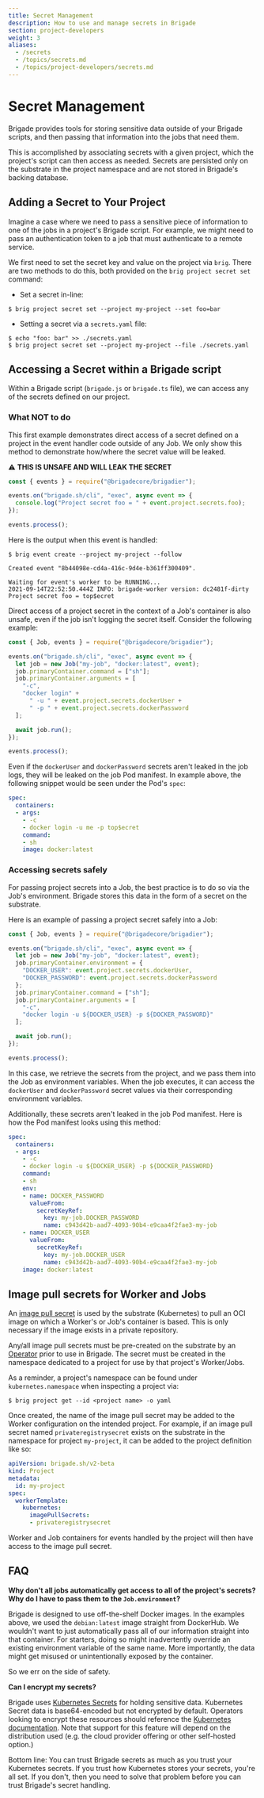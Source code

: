 ```yaml
---
title: Secret Management
description: How to use and manage secrets in Brigade
section: project-developers
weight: 3
aliases:
  - /secrets
  - /topics/secrets.md
  - /topics/project-developers/secrets.md
---
```


# Secret Management

Brigade provides tools for storing sensitive data outside of your Brigade
scripts, and then passing that information into the jobs that need them.

This is accomplished by associating secrets with a given project, which the
project's script can then access as needed. Secrets are persisted only on the
substrate in the project namespace and are not stored in Brigade's backing
database.

## Adding a Secret to Your Project

Imagine a case where we need to pass a sensitive piece of information to one of
the jobs in a project's Brigade script. For example, we might need to pass an
authentication token to a job that must authenticate to a remote service.

We first need to set the secret key and value on the project via `brig`. There
are two methods to do this, both provided on the `brig project secret set`
command:

 * Set a secret in-line:

  ```console
  $ brig project secret set --project my-project --set foo=bar
  ```

  * Setting a secret via a `secrets.yaml` file:

  ```console
  $ echo "foo: bar" >> ./secrets.yaml
  $ brig project secret set --project my-project --file ./secrets.yaml
  ```

## Accessing a Secret within a Brigade script

Within a Brigade script (`brigade.js` or `brigade.ts` file), we can access any
of the secrets defined on our project.

### What NOT to do

This first example demonstrates direct access of a secret defined on a project
in the event handler code outside of any Job. We only show this method to
demonstrate how/where the secret value will be leaked.

⚠️ **THIS IS UNSAFE AND WILL LEAK THE SECRET**

```javascript
const { events } = require("@brigadecore/brigadier");

events.on("brigade.sh/cli", "exec", async event => {
  console.log("Project secret foo = " + event.project.secrets.foo);
});

events.process();
```

Here is the output when this event is handled:

```console
$ brig event create --project my-project --follow

Created event "8b44098e-cd4a-416c-9d4e-b361ff300409".

Waiting for event's worker to be RUNNING...
2021-09-14T22:52:50.444Z INFO: brigade-worker version: dc2481f-dirty
Project secret foo = top$ecret
```

Direct access of a project secret in the context of a Job's container is also
unsafe, even if the job isn't logging the secret itself. Consider the following
example:

```javascript
const { Job, events } = require("@brigadecore/brigadier");

events.on("brigade.sh/cli", "exec", async event => {
  let job = new Job("my-job", "docker:latest", event);
  job.primaryContainer.command = ["sh"];
  job.primaryContainer.arguments = [
    "-c",
    "docker login" +
      " -u " + event.project.secrets.dockerUser +
      " -p " + event.project.secrets.dockerPassword
  ];

  await job.run();
});

events.process();
```

Even if the `dockerUser` and `dockerPassword` secrets aren't leaked in the job
logs, they will be leaked on the job Pod manifest. In example above, the
following snippet would be seen under the Pod's `spec`:

```yaml
spec:
  containers:
  - args:
    - -c
    - docker login -u me -p top$ecret
    command:
    - sh
    image: docker:latest
```

### Accessing secrets safely

For passing project secrets into a Job, the best practice is to do so via the
Job's environment. Brigade stores this data in the form of a secret on the
substrate.

Here is an example of passing a project secret safely into a Job:

```javascript
const { Job, events } = require("@brigadecore/brigadier");

events.on("brigade.sh/cli", "exec", async event => {
  let job = new Job("my-job", "docker:latest", event);
  job.primaryContainer.environment = {
    "DOCKER_USER": event.project.secrets.dockerUser,
    "DOCKER_PASSWORD": event.project.secrets.dockerPassword
  };
  job.primaryContainer.command = ["sh"];
  job.primaryContainer.arguments = [
    "-c",
    "docker login -u ${DOCKER_USER} -p ${DOCKER_PASSWORD}"
  ];

  await job.run();
});

events.process();
```

In this case, we retrieve the secrets from the project, and we pass them into
the Job as environment variables. When the job executes, it can access the
`dockerUser` and `dockerPassword` secret values via their corresponding
environment variables.

Additionally, these secrets aren't leaked in the job Pod manifest. Here is how
the Pod manifest looks using this method:

```yaml
spec:
  containers:
  - args:
    - -c
    - docker login -u ${DOCKER_USER} -p ${DOCKER_PASSWORD}
    command:
    - sh
    env:
    - name: DOCKER_PASSWORD
      valueFrom:
        secretKeyRef:
          key: my-job.DOCKER_PASSWORD
          name: c943d42b-aad7-4093-90b4-e9caa4f2fae3-my-job
    - name: DOCKER_USER
      valueFrom:
        secretKeyRef:
          key: my-job.DOCKER_USER
          name: c943d42b-aad7-4093-90b4-e9caa4f2fae3-my-job
    image: docker:latest
```

## Image pull secrets for Worker and Jobs

An [image pull secret] is used by the substrate (Kubernetes) to pull an OCI
image on which a Worker's or Job's container is based. This is only necessary
if the image exists in a private repository.

Any/all image pull secrets must be pre-created on the substrate by an
[Operator] prior to use in Brigade. The secret must be created in the namespace
dedicated to a project for use by that project's Worker/Jobs.

As a reminder, a project's namespace can be found under `kubernetes.namespace`
when inspecting a project via:

```console
$ brig project get --id <project name> -o yaml
```

Once created, the name of the image pull secret may be added to the Worker
configuration on the intended project. For example, if an image pull secret
named `privateregistrysecret` exists on the substrate in the namespace for
project `my-project`, it can be added to the project definition like so:

```yaml
apiVersion: brigade.sh/v2-beta
kind: Project
metadata:
  id: my-project
spec:
  workerTemplate:
    kubernetes:
      imagePullSecrets:
      - privateregistrysecret
```

Worker and Job containers for events handled by the project will then have
access to the image pull secret.

[image pull secret]: https://kubernetes.io/docs/tasks/configure-pod-container/pull-image-private-registry/
[Operator]: /topics/operators

## FAQ

**Why don't all jobs automatically get access to all of the project's secrets?
Why do I have to pass them to the `Job.environment`?**

Brigade is designed to use off-the-shelf Docker images. In the examples above,
we used the `debian:latest` image straight from DockerHub. We wouldn't want to
just automatically pass all of our information straight into that container.
For starters, doing so might inadvertently override an existing environment
variable of the same name. More importantly, the data might get misused or
unintentionally exposed by the container.

So we err on the side of safety.

**Can I encrypt my secrets?**

Brigade uses [Kubernetes Secrets] for holding sensitive data. Kubernetes Secret
data is base64-encoded but not encrypted by default. Operators looking to
encrypt these resources should reference the [Kubernetes documentation]. Note
that support for this feature will depend on the distribution used (e.g. the
cloud provider offering or other self-hosted option.)

Bottom line: You can trust Brigade secrets as much as you trust your Kubernetes
secrets. If you trust how Kubernetes stores your secrets, you're all set. If
you don't, then you need to solve that problem before you can trust Brigade's
secret handling.

[Kubernetes Secrets]: https://kubernetes.io/docs/concepts/configuration/secret/
[Kubernetes documentation]: https://kubernetes.io/docs/tasks/administer-cluster/encrypt-data/